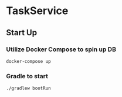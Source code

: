 # TaskService


## Start Up
### Utilize Docker Compose to spin up DB
`docker-compose up`
### Gradle to start
`./gradlew bootRun`